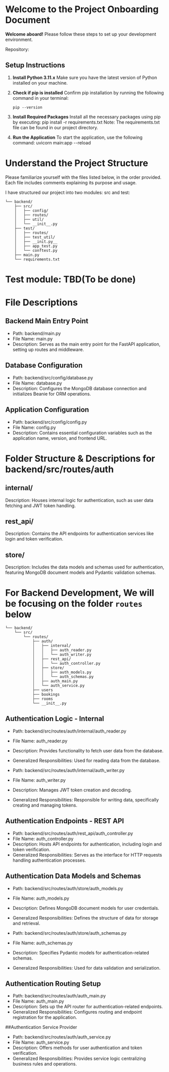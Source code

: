 # Welcome to the Project Onboarding Document

**Welcome aboard!** Please follow these steps to set up your development environment.

Repository: 

## Setup Instructions

1. **Install Python 3.11.x**
   Make sure you have the latest version of Python installed on your machine.

2. **Check if pip is installed**
   Confirm pip installation by running the following command in your terminal:
   ```shell
   pip --version
   
3. **Install Required Packages**
   Install all the necessary packages using pip by executing:
pip install -r requirements.txt
Note: The requirements.txt file can be found in our project directory.

4. **Run the Application**
To start the application, use the following command:
uvicorn main:app --reload

# Understand the Project Structure
Please familiarize yourself with the files listed below, in the order provided. Each file includes comments explaining its purpose and usage.

I have structured our project into two modules: src and test:

```
└── backend/
    ├── src/
    │   ├── config/
    │   ├── routes/
    │   ├── util/
    │   └── __init__.py
    ├── test/
    │   ├── routes/
    │   ├── test_util/
    │   ├── __init.py__
    │   ├── app_test.py
    │   └── conftest.py
    ├── main.py
    └── requirements.txt
```

# Test module: TBD(To be done)
# File Descriptions

## Backend Main Entry Point
- Path: backend/main.py
- File Name: main.py
- Description: Serves as the main entry point for the FastAPI application, setting up routes and middleware.

## Database Configuration
- Path: backend/src/config/database.py
- File Name: database.py
- Description: Configures the MongoDB database connection and initializes Beanie for ORM operations.

## Application Configuration
- Path: backend/src/config/config.py
- File Name: config.py
- Description: Contains essential configuration variables such as the application name, version, and frontend URL.

# Folder Structure & Descriptions for backend/src/routes/auth

## internal/
Description: Houses internal logic for authentication, such as user data fetching and JWT token handling.

## rest_api/
Description: Contains the API endpoints for authentication services like login and token verification.

## store/
Description: Includes the data models and schemas used for authentication, featuring MongoDB document models and Pydantic validation schemas.


# For Backend Development, We will be focusing on the folder `routes` below
```
└── backend/
    └── src/
        └── routes/
            ├── auth/
            │   ├── internal/
            │   │   ├── auth_reader.py
            │   │   └── auth_writer.py
            │   ├── rest_api/
            │   │   └── auth_controller.py
            │   ├── store/
            │   │   ├── auth_models.py
            │   │   └── auth_schemas.py
            │   ├── auth_main.py
            │   └── auth_service.py
            ├── users
            ├── bookings
            ├── rooms
            └── __init__.py
```

## Authentication Logic - Internal

- Path: backend/src/routes/auth/internal/auth_reader.py
- File Name: auth_reader.py
- Description: Provides functionality to fetch user data from the database.
- Generalized Responsibilities: Used for reading data from the database.

- Path: backend/src/routes/auth/internal/auth_writer.py
- File Name: auth_writer.py
- Description: Manages JWT token creation and decoding.
- Generalized Responsibilities: Responsible for writing data, specifically creating and managing tokens.

## Authentication Endpoints - REST API

- Path: backend/src/routes/auth/rest_api/auth_controller.py
- File Name: auth_controller.py
- Description: Hosts API endpoints for authentication, including login and token verification.
- Generalized Responsibilities: Serves as the interface for HTTP requests handling authentication processes.

## Authentication Data Models and Schemas

- Path: backend/src/routes/auth/store/auth_models.py
- File Name: auth_models.py
- Description: Defines MongoDB document models for user credentials.
- Generalized Responsibilities: Defines the structure of data for storage and retrieval.

- Path: backend/src/routes/auth/store/auth_schemas.py
- File Name: auth_schemas.py
- Description: Specifies Pydantic models for authentication-related schemas.
- Generalized Responsibilities: Used for data validation and serialization.

## Authentication Routing Setup

- Path: backend/src/routes/auth/auth_main.py
- File Name: auth_main.py
- Description: Sets up the API router for authentication-related endpoints.
- Generalized Responsibilities: Configures routing and endpoint registration for the application.

##Authentication Service Provider

- Path: backend/src/routes/auth/auth_service.py
- File Name: auth_service.py
- Description: Offers methods for user authentication and token verification.
- Generalized Responsibilities: Provides service logic centralizing business rules and operations.

